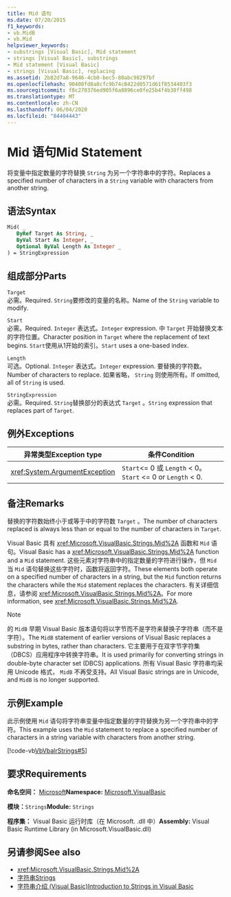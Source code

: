 ```yaml
---
title: Mid 语句
ms.date: 07/20/2015
f1_keywords:
- vb.MidB
- vb.Mid
helpviewer_keywords:
- substrings [Visual Basic], Mid statement
- strings [Visual Basic], substrings
- Mid statement [Visual Basic]
- strings [Visual Basic], replacing
ms.assetid: 2b82d7a8-9646-4cb0-bec5-80abc98297bf
ms.openlocfilehash: 90408fd8a8cfc9b74c8422d0571d61f8534403f3
ms.sourcegitcommit: f8c270376ed905f6a8896ce0fe25b4f4b38ff498
ms.translationtype: MT
ms.contentlocale: zh-CN
ms.lasthandoff: 06/04/2020
ms.locfileid: "84404443"
---
```

# <a name="mid-statement"></a><span data-ttu-id="f1cb6-102">Mid 语句</span><span class="sxs-lookup"><span data-stu-id="f1cb6-102">Mid Statement</span></span>
<span data-ttu-id="f1cb6-103">将变量中指定数量的字符替换 `String` 为另一个字符串中的字符。</span><span class="sxs-lookup"><span data-stu-id="f1cb6-103">Replaces a specified number of characters in a `String` variable with characters from another string.</span></span>  
  
## <a name="syntax"></a><span data-ttu-id="f1cb6-104">语法</span><span class="sxs-lookup"><span data-stu-id="f1cb6-104">Syntax</span></span>  
  
```vb  
Mid( _  
   ByRef Target As String, _  
   ByVal Start As Integer, _  
   Optional ByVal Length As Integer _  
) = StringExpression  
```  
  
## <a name="parts"></a><span data-ttu-id="f1cb6-105">组成部分</span><span class="sxs-lookup"><span data-stu-id="f1cb6-105">Parts</span></span>  
 `Target`  
 <span data-ttu-id="f1cb6-106">必需。</span><span class="sxs-lookup"><span data-stu-id="f1cb6-106">Required.</span></span> <span data-ttu-id="f1cb6-107">`String`要修改的变量的名称。</span><span class="sxs-lookup"><span data-stu-id="f1cb6-107">Name of the `String` variable to modify.</span></span>  
  
 `Start`  
 <span data-ttu-id="f1cb6-108">必需。</span><span class="sxs-lookup"><span data-stu-id="f1cb6-108">Required.</span></span> <span data-ttu-id="f1cb6-109">`Integer` 表达式。</span><span class="sxs-lookup"><span data-stu-id="f1cb6-109">`Integer` expression.</span></span> <span data-ttu-id="f1cb6-110">中 `Target` 开始替换文本的字符位置。</span><span class="sxs-lookup"><span data-stu-id="f1cb6-110">Character position in `Target` where the replacement of text begins.</span></span> <span data-ttu-id="f1cb6-111">`Start`使用从1开始的索引。</span><span class="sxs-lookup"><span data-stu-id="f1cb6-111">`Start` uses a one-based index.</span></span>  
  
 `Length`  
 <span data-ttu-id="f1cb6-112">可选。</span><span class="sxs-lookup"><span data-stu-id="f1cb6-112">Optional.</span></span> <span data-ttu-id="f1cb6-113">`Integer` 表达式。</span><span class="sxs-lookup"><span data-stu-id="f1cb6-113">`Integer` expression.</span></span> <span data-ttu-id="f1cb6-114">要替换的字符数。</span><span class="sxs-lookup"><span data-stu-id="f1cb6-114">Number of characters to replace.</span></span> <span data-ttu-id="f1cb6-115">如果省略， `String` 则使用所有。</span><span class="sxs-lookup"><span data-stu-id="f1cb6-115">If omitted, all of `String` is used.</span></span>  
  
 `StringExpression`  
 <span data-ttu-id="f1cb6-116">必需。</span><span class="sxs-lookup"><span data-stu-id="f1cb6-116">Required.</span></span> <span data-ttu-id="f1cb6-117">`String`替换部分的表达式 `Target` 。</span><span class="sxs-lookup"><span data-stu-id="f1cb6-117">`String` expression that replaces part of `Target`.</span></span>  
  
## <a name="exceptions"></a><span data-ttu-id="f1cb6-118">例外</span><span class="sxs-lookup"><span data-stu-id="f1cb6-118">Exceptions</span></span>  
  
|<span data-ttu-id="f1cb6-119">异常类型</span><span class="sxs-lookup"><span data-stu-id="f1cb6-119">Exception type</span></span>|<span data-ttu-id="f1cb6-120">条件</span><span class="sxs-lookup"><span data-stu-id="f1cb6-120">Condition</span></span>|  
|--------------------|---------------|  
|<xref:System.ArgumentException>|<span data-ttu-id="f1cb6-121">`Start`<= 0 或 `Length` < 0。</span><span class="sxs-lookup"><span data-stu-id="f1cb6-121">`Start` <= 0 or `Length` < 0.</span></span>|  
  
## <a name="remarks"></a><span data-ttu-id="f1cb6-122">备注</span><span class="sxs-lookup"><span data-stu-id="f1cb6-122">Remarks</span></span>  
 <span data-ttu-id="f1cb6-123">替换的字符数始终小于或等于中的字符数 `Target` 。</span><span class="sxs-lookup"><span data-stu-id="f1cb6-123">The number of characters replaced is always less than or equal to the number of characters in `Target`.</span></span>  
  
 <span data-ttu-id="f1cb6-124">Visual Basic 具有 <xref:Microsoft.VisualBasic.Strings.Mid%2A> 函数和 `Mid` 语句。</span><span class="sxs-lookup"><span data-stu-id="f1cb6-124">Visual Basic has a <xref:Microsoft.VisualBasic.Strings.Mid%2A> function and a `Mid` statement.</span></span> <span data-ttu-id="f1cb6-125">这些元素对字符串中的指定数量的字符进行操作，但 `Mid` 当 `Mid` 语句替换这些字符时，函数将返回字符。</span><span class="sxs-lookup"><span data-stu-id="f1cb6-125">These elements both operate on a specified number of characters in a string, but the `Mid` function returns the characters while the `Mid` statement replaces the characters.</span></span> <span data-ttu-id="f1cb6-126">有关详细信息，请参阅 <xref:Microsoft.VisualBasic.Strings.Mid%2A>。</span><span class="sxs-lookup"><span data-stu-id="f1cb6-126">For more information, see <xref:Microsoft.VisualBasic.Strings.Mid%2A>.</span></span>  
  
> [!NOTE]
> <span data-ttu-id="f1cb6-127">的 `MidB` 早期 Visual Basic 版本语句将以字节而不是字符来替换子字符串（而不是字符）。</span><span class="sxs-lookup"><span data-stu-id="f1cb6-127">The `MidB` statement of earlier versions of Visual Basic replaces a substring in bytes, rather than characters.</span></span> <span data-ttu-id="f1cb6-128">它主要用于在双字节字符集（DBCS）应用程序中转换字符串。</span><span class="sxs-lookup"><span data-stu-id="f1cb6-128">It is used primarily for converting strings in double-byte character set (DBCS) applications.</span></span> <span data-ttu-id="f1cb6-129">所有 Visual Basic 字符串均采用 Unicode 格式， `MidB` 不再受支持。</span><span class="sxs-lookup"><span data-stu-id="f1cb6-129">All Visual Basic strings are in Unicode, and `MidB` is no longer supported.</span></span>  
  
## <a name="example"></a><span data-ttu-id="f1cb6-130">示例</span><span class="sxs-lookup"><span data-stu-id="f1cb6-130">Example</span></span>  
 <span data-ttu-id="f1cb6-131">此示例使用 `Mid` 语句将字符串变量中指定数量的字符替换为另一个字符串中的字符。</span><span class="sxs-lookup"><span data-stu-id="f1cb6-131">This example uses the `Mid` statement to replace a specified number of characters in a string variable with characters from another string.</span></span>  
  
 [!code-vb[VbVbalrStrings#5](~/samples/snippets/visualbasic/VS_Snippets_VBCSharp/VbVbalrStrings/VB/Class1.vb#5)]  
  
## <a name="requirements"></a><span data-ttu-id="f1cb6-132">要求</span><span class="sxs-lookup"><span data-stu-id="f1cb6-132">Requirements</span></span>  
 <span data-ttu-id="f1cb6-133">**命名空间：** [Microsoft](../runtime-library-members.md)</span><span class="sxs-lookup"><span data-stu-id="f1cb6-133">**Namespace:** [Microsoft.VisualBasic](../runtime-library-members.md)</span></span>  
  
 <span data-ttu-id="f1cb6-134">**模块：**`Strings`</span><span class="sxs-lookup"><span data-stu-id="f1cb6-134">**Module:** `Strings`</span></span>  
  
 <span data-ttu-id="f1cb6-135">**程序集：** Visual Basic 运行时库（在 Microsoft. .dll 中）</span><span class="sxs-lookup"><span data-stu-id="f1cb6-135">**Assembly:** Visual Basic Runtime Library (in Microsoft.VisualBasic.dll)</span></span>  
  
## <a name="see-also"></a><span data-ttu-id="f1cb6-136">另请参阅</span><span class="sxs-lookup"><span data-stu-id="f1cb6-136">See also</span></span>

- <xref:Microsoft.VisualBasic.Strings.Mid%2A>
- [<span data-ttu-id="f1cb6-137">字符串</span><span class="sxs-lookup"><span data-stu-id="f1cb6-137">Strings</span></span>](../../programming-guide/language-features/strings/index.md)
- [<span data-ttu-id="f1cb6-138">字符串介绍 (Visual Basic)</span><span class="sxs-lookup"><span data-stu-id="f1cb6-138">Introduction to Strings in Visual Basic</span></span>](../../programming-guide/language-features/strings/introduction-to-strings.md)
